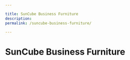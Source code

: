 ```yaml
---

title: SunCube Business Furniture
description:
permalink: /suncube-business-furniture/

---
```


# SunCube Business Furniture